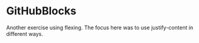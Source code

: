 # GitHubBlocks

Another exercise using flexing. The focus here was to use justify-content in different ways.

